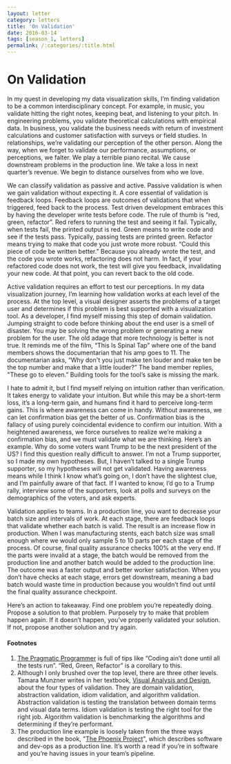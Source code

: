 ```yaml
---
layout: letter
category: letters
title: 'On Validation'
date: 2016-03-14
tags: [season_1, letters]
permalink: /:categories/:title.html
---
```


# On Validation

In my quest in developing my data visualization skills, I’m finding validation to be a common interdisciplinary concept. For example, in music, you validate hitting the right notes, keeping beat, and listening to your pitch. In engineering problems, you validate theoretical calculations with empirical data. In business, you validate the business needs with return of investment calculations and customer satisfaction with surveys or field studies. In relationships, we’re validating our perception of the other person. Along the way, when we forget to validate our performance, assumptions, or perceptions, we falter. We play a terrible piano recital. We cause downstream problems in the production line. We take a loss in next quarter’s revenue. We begin to distance ourselves from who we love.

We can classify validation as passive and active. Passive validation is when we gain validation without expecting it. A core essential of validation is feedback loops. Feedback loops are outcomes of validations that when triggered, feed back to the process. Test driven development embraces this by having the developer write tests before code. The rule of thumb is “red, green, refactor”. Red refers to running the test and seeing it fail. Typically, when tests fail, the printed output is red. Green means to write code and see if the tests pass. Typically, passing tests are printed green. Refactor means trying to make that code you just wrote more robust. “Could this piece of code be written better.” Because you already wrote the test, and the code you wrote works, refactoring does not harm. In fact, if your refactored code does not work, the test will give you feedback, invalidating your new code. At that point, you can revert back to the old code.

Active validation requires an effort to test our perceptions. In my data visualization journey, I’m learning how validation works at each level of the process. At the top level, a visual designer asserts the problems of a target user and determines if this problem is best supported with a visualization tool. As a developer, I find myself missing this step of domain validation. Jumping straight to code before thinking about the end user is a smell of disaster. You may be solving the wrong problem or generating a new problem for the user. The old adage that more technology is better is not true. It reminds me of the film, “This Is Spinal Tap” where one of the band members shows the documentarian that his amp goes to 11. The documentarian asks, “Why don't you just make ten louder and make ten be the top number and make that a little louder?” The band member replies, "These go to eleven.” Building tools for the tool’s sake is missing the mark.

I hate to admit it, but I find myself relying on intuition rather than verification. It takes energy to validate your intuition. But while this may be a short-term loss, it’s a long-term gain, and humans find it hard to perceive long-term gains. This is where awareness can come in handy. Without awareness, we can let confirmation bias get the better of us. Confirmation bias is the fallacy of using purely coincidental evidence to confirm our intuition. With a heightened awareness, we force ourselves to realize we’re making a confirmation bias, and we must validate what we are thinking. Here’s an example. Why do some voters want Trump to be the next president of the US? I find this question really difficult to answer. I’m not a Trump supporter, so I made my own hypotheses. But, I haven’t talked to a single Trump supporter, so my hypotheses will not get validated. Having awareness means while I think I know what’s going on, I don’t have the slightest clue, and I’m painfully aware of that fact. If I wanted to know, I’d go to a Trump rally, interview some of the supporters, look at polls and surveys on the demographics of the voters, and ask experts.

Validation applies to teams. In a production line, you want to decrease your batch size and intervals of work. At each stage, there are feedback loops that validate whether each batch is valid. The result is an increase flow in production. When I was manufacturing stents, each batch size was small enough where we would only sample 5 to 10 parts per each stage of the process. Of course, final quality assurance checks 100% at the very end. If the parts were invalid at a stage, the batch would be removed from the production line and another batch would be added to the production line. The outcome was a faster output and better worker satisfaction. When you don’t have checks at each stage, errors get downstream, meaning a bad batch would waste time in production because you wouldn’t find out until the final quality assurance checkpoint.

Here’s an action to takeaway. Find one problem you’re repeatedly doing. Propose a solution to that problem. Purposely try to make that problem happen again. If it doesn’t happen, you’ve properly validated your solution. If not, propose another solution and try again.

#### Footnotes

1. [The Pragmatic Programmer](https://pragprog.com/book/tpp/the-pragmatic-programmer) is full of tips like “Coding ain’t done until all the tests run”.
“Red, Green, Refactor” is a corollary to this.
1. Although I only brushed over the top level, there are three other levels.
Tamara Munzner writes in her textbook, [Visual Analysis and Design](https://www.cs.ubc.ca/~tmm/vadbook/), about the four types of validation.
They are domain validation, abstraction validation, idiom validation, and algorithm validation.
Abstraction validation is testing the translation between domain terms and visual data terms.
Idiom validation is testing the right tool for the right job.
Algorithm validation is benchmarking the algorithms and determining if they’re performant.
1. The production line example is loosely taken from the three ways described in the book,
"[The Phoenix Project](http://itrevolution.com/books/phoenix-project-devops-book/)",
which describes software and dev-ops as a production line.
It’s worth a read if you’re in software and you’re having issues in your team’s pipeline.
